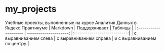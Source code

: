 # my_projects
Учебные проекты, выполненные на курсе Аналитик Данных в Яндекс.Практикуме
| Markdown | Поддерживает | Таблицы |
| :-------------------- | ---------------------: |:---------------------------:|
| с выравниванием слева | с выравниванием справа | и с выравниванием по центру |
